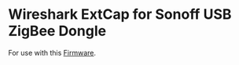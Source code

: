 # Wireshark ExtCap for Sonoff USB ZigBee Dongle

For use with this [Firmware][1].

[1]: https://github.com/ErkSponge/Sniffer_802.15.4_SONOFF_USB_Dongle_Plus_E/tree/main
